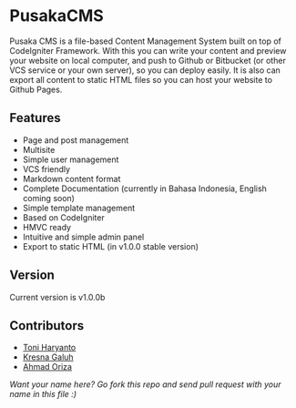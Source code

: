 # PusakaCMS

Pusaka CMS is a file-based Content Management System built on top of CodeIgniter Framework. With this you can write your content and preview your website on local computer, and push to Github or Bitbucket (or other VCS service or your own server), so you can deploy easily. It is also can export all content to static HTML files so you can host your website to Github Pages.

## Features

- Page and post management
- Multisite
- Simple user management
- VCS friendly
- Markdown content format
- Complete Documentation (currently in Bahasa Indonesia, English coming soon)
- Simple template management
- Based on CodeIgniter
- HMVC ready
- Intuitive and simple admin panel
- Export to static HTML (in v1.0.0 stable version)

## Version

Current version is v1.0.0b

## Contributors

- [Toni Haryanto](http://id.toniharyanto.net)
- [Kresna Galuh](http://kresnagaluh.com)
- [Ahmad Oriza](http://id.linkedin.com/pub/ahmad-oriza/68/980/106)

*Want your name here? Go fork this repo and send pull request with your name in this file :)*
